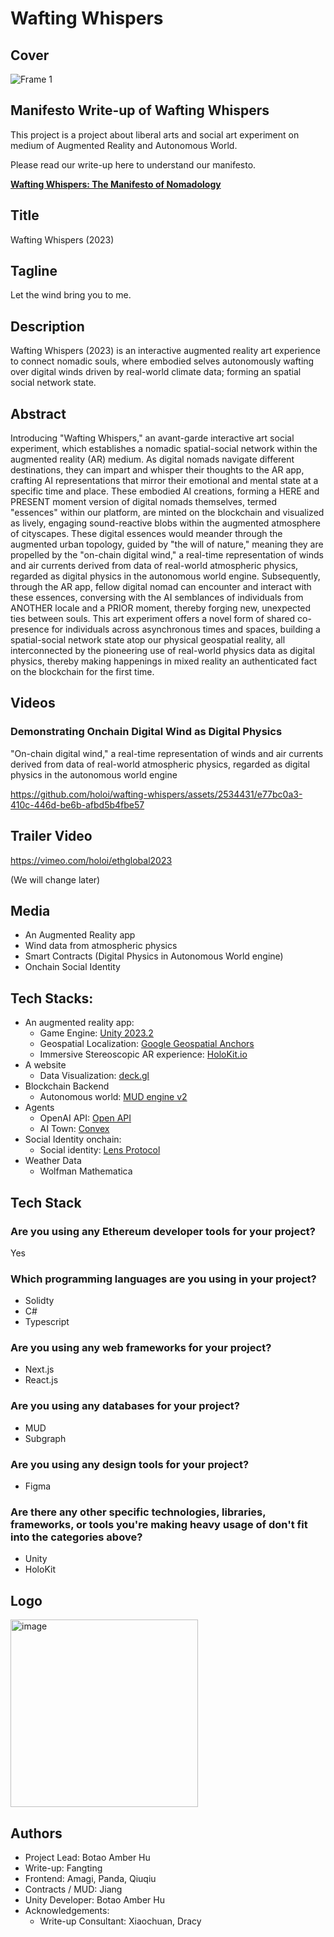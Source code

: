 # Wafting Whispers

## Cover

![Frame 1](https://github.com/holoi/wafting-whispers/assets/2534431/d85a7197-aed1-45e4-ad89-dccfed9470bc)

## Manifesto Write-up of Wafting Whispers 

This project is a project about liberal arts and social art experiment on medium of Augmented Reality and Autonomous World. 

Please read our write-up here to understand our manifesto.

**[Wafting Whispers: The Manifesto of Nomadology](https://github.com/holoi/wafting-whispers/blob/main/write-up.md)**


## Title

Wafting Whispers (2023)

## Tagline

Let the wind bring you to me.

## Description

Wafting Whispers (2023) is an interactive augmented reality art experience to connect nomadic souls, where embodied selves autonomously wafting over digital winds driven by real-world climate data; forming an spatial social network state.

## Abstract

Introducing "Wafting Whispers," an avant-garde interactive art social experiment, which establishes a nomadic spatial-social network within the augmented reality (AR) medium. As digital nomads navigate different destinations, they can impart and whisper their thoughts to the AR app, crafting AI representations that mirror their emotional and mental state at a specific time and place. These embodied AI creations, forming a HERE and PRESENT moment version of digital nomads themselves, termed "essences" within our platform, are minted on the blockchain and visualized as lively, engaging sound-reactive blobs within the augmented atmosphere of cityscapes. These digital essences would meander through the augmented urban topology, guided by "the will of nature," meaning they are propelled by the "on-chain digital wind," a real-time representation of winds and air currents derived from data of real-world atmospheric physics, regarded as digital physics in the autonomous world engine. Subsequently, through the AR app, fellow digital nomad can encounter and interact with these essences, conversing with the AI semblances of individuals from ANOTHER locale and a PRIOR moment, thereby forging new, unexpected ties between souls. This art experiment offers a novel form of shared co-presence for individuals across asynchronous times and spaces, building a spatial-social network state atop our physical geospatial reality, all interconnected by the pioneering use of real-world physics data as digital physics, thereby making happenings in mixed reality an authenticated fact on the blockchain for the first time.

## Videos

### Demonstrating Onchain Digital Wind as Digital Physics 

"On-chain digital wind," a real-time representation of winds and air currents derived from data of real-world atmospheric physics, regarded as digital physics in the autonomous world engine

https://github.com/holoi/wafting-whispers/assets/2534431/e77bc0a3-410c-446d-be6b-afbd5b4fbe57

## Trailer Video 

https://vimeo.com/holoi/ethglobal2023

(We will change later) 

## Media

- An Augmented Reality app 
- Wind data from atmospheric physics
- Smart Contracts (Digital Physics in Autonomous World engine)
- Onchain Social Identity 

## Tech Stacks:

* An augmented reality app:
  * Game Engine: [Unity 2023.2](https://unity.com)
  * Geospatial Localization: [Google Geospatial Anchors](https://developers.google.com/ar/develop/geospatial)
  * Immersive Stereoscopic AR experience: [HoloKit.io](https://holokit.io)
* A website
  * Data Visualization: [deck.gl](https://deck.gl)
* Blockchain Backend
  * Autonomous world: [MUD engine v2](https://mud.dev/)
* Agents
  * OpenAI API: [Open API](https://openai.com)
  * AI Town: [Convex](https://www.convex.dev/)
* Social Identity onchain:
  * Social identity: [Lens Protocol](https://www.lens.xyz/)
* Weather Data
  * Wolfman Mathematica

## **Tech Stack**

### Are you using any Ethereum developer tools for your project?
Yes 

### Which programming languages are you using in your project?
* Solidty
* C#
* Typescript

### Are you using any web frameworks for your project?
* Next.js
* React.js

### Are you using any databases for your project?

* MUD
* Subgraph

### Are you using any design tools for your project?

* Figma

### Are there any other specific technologies, libraries, frameworks, or tools you're making heavy usage of don't fit into the categories above?

* Unity
* HoloKit


## Logo

<img width="300" alt="image" src="https://github.com/holoi/wafting-whispers/assets/2534431/76e85a21-6b51-4050-abd9-4a9ff46e308f">


## Authors

* Project Lead: Botao Amber Hu
* Write-up: Fangting
* Frontend: Amagi, Panda, Qiuqiu
* Contracts / MUD: Jiang
* Unity Developer: Botao Amber Hu
* Acknowledgements:
  * Write-up Consultant: Xiaochuan, Dracy

